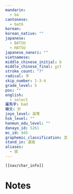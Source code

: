 ```yaml
---
mandarin:
  - bá
cantonese:
  - bat6
korean:
korean_native: ""
japanese:
  - BATSU
  - HATSU
japanese_nanori: ""
vietnamese:
middle_chinese_initial: b
middle_chinese_final: ɣɛt
stroke_count: "7"
radical: 手
skip_number: 1-3-4
grade_level: 5
pos: ""
english:
  - select
羅馬字: bad
韓文: 받
joyo_level: 高等
hsk_level: ""
hanmun_edu_level: ""
danayo_id: 5261
mc_id: 945
graphemic_classification: 犮
stand_in: 選抜
aliases:
  - 拔
---
```

```meta-bind-embed
[[nav/char_info]]
```

# Notes
